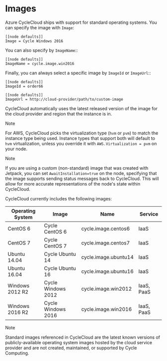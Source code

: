 # Images

Azure CycleCloud ships with support for standard operating systems. You can specify the image with `Image`:

    [[node defaults]]
    Image = Cycle Windows 2016

You can also specify by `ImageName`::

    [[node defaults]]
    ImageName = cycle.image.win2016

Finally, you can always select a specific image by `ImageId` or `ImageUrl`::

    [[node defaults]]
    ImageId = order66

    [[node defaults]]
    ImageUrl = http://cloud-provider/path/to/custom-image

CycleCloud automatically uses the latest released version of the image for the cloud provider and region that the instance is in.

> [!NOTE]
> For AWS, CycleCloud picks the virtualization type (`hvm` or `pvm`) to match the instance type being used. Instance types that support both will default to `hvm` virtualization, unless you override it with `AWS.Virtualization = pvm` on your node.

> [!NOTE]
If you are using a custom (non-standard) image that was created with Jetpack, you can set `AwaitInstallation=true` on the node, specifying that the image supports sending status messages back to CycleCloud. This will allow for more accurate representations of the node's state within CycleCloud.

CycleCloud currently includes the following images:

| Operating System | Image              | Name                  | Service    |
| ---------------- | ------------------ | --------------------- | ---------- |
| CentOS 6         | Cycle CentOS 6     | cycle.image.centos6   | IaaS       |
| CentOS 7         | Cycle CentOS 7     | cycle.image.centos7   | IaaS       |
| Ubuntu 14.04     | Cycle Ubuntu 14    | cycle.image.ubuntu14  | IaaS       |
| Ubuntu 16.04     | Cycle Ubuntu 16    | cycle.image.ubuntu16  | IaaS       |
| Windows 2012 R2  | Cycle Windows 2012 | cycle.image.win2012   | IaaS, PaaS |
| Windows 2016 R2  | Cycle Windows 2016 | cycle.image.win2016   | IaaS, PaaS |

> [!NOTE]
> Standard images referenced in CycleCloud are the latest known versions of publicly-available operating system images hosted by the cloud service provider and are not created, maintained, or supported by Cycle Computing.
